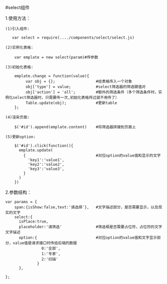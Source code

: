 #select组件


1.使用方法：

    (1)引入组件:

       var select = require(..../components/select/select.js)

    (2)实例化表格:

        var emplate = new select(param)#传参数

    (3)初始化表格:

        emplate.change = function(value){
             var obj = {};                  #给表格传入一个对象
             obj['type'] = value;           #select筛选器的筛选键值对
             obj['action'] = 'all';         #额外的筛选条件（多个筛选条件时，实例化select筛选器时，只需要传一次,初始化表格传过就不用传了）
             Table.update(obj);             #更新table
        };

    (4)渲染页面:

        $('#id').append(emplate.content)    #将筛选器拼接到页面上

    (5)更新option:

        $('#id').click(function(){
          emplate.update(
            {                               #对应option的value值和显示的文字
              'key1':'value1',
              'key2':'value2',
              'key3':'value3',
            }
          )
        })

2.参数结构：

    var params = {
        span:{isShow:false,text:'请选择'},   #文字描述部分，是否需要显示，以及现实的文字
        select:{
          isPlace:true,
          placeholder:'请筛选'               #筛选框是否需要占位符，占位符的文字文字描述
          option:{                          #对应option的value值和文字显示部分，value值是请求接口时传给后端的数据
                    0:'全部',
                    1:'专家',
                    2:'扫描'
                  }
          },

    };

